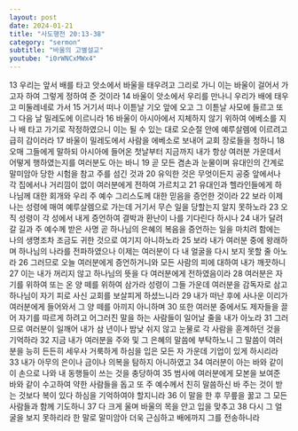 ```yaml
---
layout: post
date: 2024-01-21
title: "사도행전 20:13-38"
category: "sermon"
subtitle: "바울의 고별설교"
youtube: "i0rWNCxMWx4"
---
```


13 우리는 앞서 배를 타고 앗소에서 바울을 태우려고 그리로 가니 이는 바울이 걸어서 가고자 하여 그렇게 정하여 준 것이라
14 바울이 앗소에서 우리를 만나니 우리가 배에 태우고 미둘레네로 가서
15 거기서 떠나 이튿날 기오 앞에 오고 그 이튿날 사모에 들르고 또 그 다음 날 밀레도에 이르니라
16 바울이 아시아에서 지체하지 않기 위하여 에베소를 지나 배 타고 가기로 작정하였으니 이는 될 수 있는 대로 오순절 안에 예루살렘에 이르려고 급히 감이러라
17 바울이 밀레도에서 사람을 에베소로 보내어 교회 장로들을 청하니
18 오매 그들에게 말하되 아시아에 들어온 첫날부터 지금까지 내가 항상 여러분 가운데서 어떻게 행하였는지를 여러분도 아는 바니
19 곧 모든 겸손과 눈물이며 유대인의 간계로 말미암아 당한 시험을 참고 주를 섬긴 것과
20 유익한 것은 무엇이든지 공중 앞에서나 각 집에서나 거리낌이 없이 여러분에게 전하여 가르치고
21 유대인과 헬라인들에게 하나님께 대한 회개와 우리 주 예수 그리스도께 대한 믿음을 증언한 것이라
22 보라 이제 나는 성령에 매여 예루살렘으로 가는데 거기서 무슨 일을 당할는지 알지 못하노라
23 오직 성령이 각 성에서 내게 증언하여 결박과 환난이 나를 기다린다 하시나
24 내가 달려갈 길과 주 예수께 받은 사명 곧 하나님의 은혜의 복음을 증언하는 일을 마치려 함에는 나의 생명조차 조금도 귀한 것으로 여기지 아니하노라
25 보라 내가 여러분 중에 왕래하며 하나님의 나라를 전파하였으나 이제는 여러분이 다 내 얼굴을 다시 보지 못할 줄 아노라
26 그러므로 오늘 여러분에게 증언하거니와 모든 사람의 피에 대하여 내가 깨끗하니
27 이는 내가 꺼리지 않고 하나님의 뜻을 다 여러분에게 전하였음이라
28 여러분은 자기를 위하여 또는 온 양 떼를 위하여 삼가라 성령이 그들 가운데 여러분을 감독자로 삼고 하나님이 자기 피로 사신 교회를 보살피게 하셨느니라
29 내가 떠난 후에 사나운 이리가 여러분에게 들어와서 그 양 떼를 아끼지 아니하며
30 또한 여러분 중에서도 제자들을 끌어 자기를 따르게 하려고 어그러진 말을 하는 사람들이 일어날 줄을 내가 아노라
31 그러므로 여러분이 일깨어 내가 삼 년이나 밤낮 쉬지 않고 눈물로 각 사람을 훈계하던 것을 기억하라
32 지금 내가 여러분을 주와 및 그 은혜의 말씀에 부탁하노니 그 말씀이 여러분을 능히 든든히 세우사 거룩하게 하심을 입은 모든 자 가운데 기업이 있게 하시리라
33 내가 아무의 은이나 금이나 의복을 탐하지 아니하였고
34 여러분이 아는 바와 같이 이 손으로 나와 내 동행들이 쓰는 것을 충당하여
35 범사에 여러분에게 모본을 보여준 바와 같이 수고하여 약한 사람들을 돕고 또 주 예수께서 친히 말씀하신 바 주는 것이 받는 것보다 복이 있다 하심을 기억하여야 할지니라
36 이 말을 한 후 무릎을 꿇고 그 모든 사람들과 함께 기도하니
37 다 크게 울며 바울의 목을 안고 입을 맞추고
38 다시 그 얼굴을 보지 못하리라 한 말로 말미암아 더욱 근심하고 배에까지 그를 전송하니라
